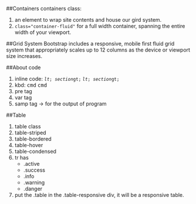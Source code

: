 ##Containers
containers class:
 1. an element to wrap site contents and house our gird system.
 2. `class="container-fluid"` for a full width container, spanning the entire width of your viewport.

##Grid System
Bootstrap includes a responsive, mobile first fluid grid system that appropriately scales up to 12 columns as the device or viewport size increases.

##About code
1. inline code:
        <code>$lt;section$gt;</code>
    <code>$lt;section$gt;</code>
2. kbd:
          <kbd>cmd</kbd>
    <kbd>cmd</kbd>
3. pre tag
4. var tag
5. samp tag -> for the output of program

##Table
1. table class
2. table-striped
3. table-bordered
4. table-hover
5. table-condensed
6. tr has
    - .active
    - .success
    - .info
    - .warning
    - .danger
7. put the .table in the .table-responsive div, it will be a responsive table.